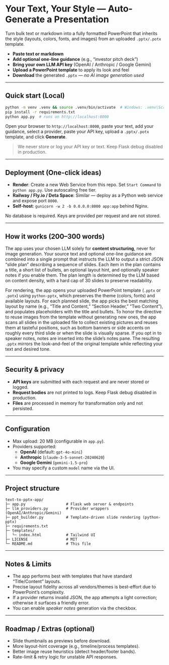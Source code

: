# Your Text, Your Style — Auto-Generate a Presentation

Turn bulk text or markdown into a fully formatted PowerPoint that inherits the style (layouts, colors, fonts, and images) from an uploaded `.pptx/.potx` template.

- **Paste text or markdown**
- **Add optional one-line guidance** (e.g., “investor pitch deck”)
- **Bring your own LLM API key** (OpenAI / Anthropic / Google Gemini)
- **Upload a PowerPoint template** to apply its look and feel
- **Download** the generated `.pptx` — *no AI image generation used*

---

## Quick start (Local)

```bash
python -m venv .venv && source .venv/bin/activate  # Windows: .venv\Scripts\activate
pip install -r requirements.txt
python app.py  # runs on http://localhost:8000
```

Open your browser to `http://localhost:8000`, paste your text, add your guidance, select a provider, paste your API key, upload a `.pptx/.potx` template, and click **Generate**.

> We never store or log your API key or text. Keep Flask debug disabled in production.

---

## Deployment (One-click ideas)

- **Render**: Create a new Web Service from this repo. Set `Start Command` to `python app.py`. Use autoscaling free tier.
- **Railway / Fly.io / Deta Space**: Similar — deploy as a Python web service and expose port `8000`.
- **Self-host**: `gunicorn -w 2 -b 0.0.0.0:8000 app:app` behind Nginx.
  
No database is required. Keys are provided per request and are not stored.

---

## How it works (200–300 words)

The app uses your chosen LLM solely for **content structuring**, never for image generation. Your source text and optional one-line guidance are combined into a single prompt that instructs the LLM to output a strict JSON “slide plan” describing a sequence of slides. Each item in the plan contains a title, a short list of bullets, an optional layout hint, and optionally speaker notes if you enable them. The plan length is determined by the LLM based on content density, with a hard cap of 30 slides to preserve readability.

For rendering, the app opens your uploaded PowerPoint template (`.pptx` or `.potx`) using `python-pptx`, which preserves the theme (colors, fonts) and available layouts. For each planned slide, the app picks the best matching layout by name (e.g., “Title and Content,” “Section Header,” “Two Content”), and populates placeholders with the title and bullets. To honor the directive to reuse images from the template without generating new ones, the app scans all slides in the uploaded file to collect existing pictures and reuses them at tasteful positions, such as bottom banners or side accents on roughly every third slide or when the slide is visually sparse. If you opt in to speaker notes, notes are inserted into the slide’s notes pane. The resulting `.pptx` mirrors the look-and-feel of the original template while reflecting your text and desired tone.

---

## Security & privacy

- **API keys** are submitted with each request and are never stored or logged.
- **Request bodies** are not printed to logs. Keep Flask debug disabled in production.
- **Files** are processed in memory for transformation only and not persisted.

---

## Configuration

- Max upload: 20 MB (configurable in `app.py`).
- Providers supported:
  - **OpenAI** (default: `gpt-4o-mini`)
  - **Anthropic** (`claude-3-5-sonnet-20240620`)
  - **Google Gemini** (`gemini-1.5-pro`)
- You may specify a custom `model` name via the UI.

---

## Project structure

```
text-to-pptx-app/
├─ app.py                  # Flask web server & endpoints
├─ llm_providers.py        # Provider wrappers (OpenAI/Anthropic/Gemini)
├─ ppt_builder.py          # Template-driven slide rendering (python-pptx)
├─ requirements.txt
├─ templates/
│  └─ index.html           # Tailwind UI
├─ LICENSE                 # MIT
└─ README.md               # This file
```

---

## Notes & Limits

- The app performs best with templates that have standard “Title/Content” layouts.
- Precise layout fidelity across all vendors/themes is best-effort due to PowerPoint’s complexity.
- If a provider returns invalid JSON, the app attempts a light correction; otherwise it surfaces a friendly error.
- You can enable *speaker notes* generation via the checkbox.

---

## Roadmap / Extras (optional)

- Slide thumbnails as previews before download.
- More layout-hint coverage (e.g., timeline/process templates).
- Better image reuse heuristics (detect header/footer bands).
- Rate-limit & retry logic for unstable API responses.
```

